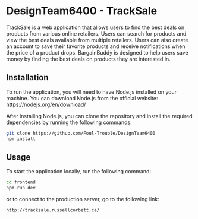 # DesignTeam6400 - TrackSale

TrackSale is a web application that allows users to find the best deals on products from various online retailers. Users can search for products and view the best deals available from multiple retailers. Users can also create an account to save their favorite products and receive notifications when the price of a product drops. BargainBuddy is designed to help users save money by finding the best deals on products they are interested in.

## Installation

To run the application, you will need to have Node.js installed on your machine. You can download Node.js from the official website: https://nodejs.org/en/download/

After installing Node.js, you can clone the repository and install the required dependencies by running the following commands:

```bash
git clone https://github.com/Foul-Trouble/DesignTeam6400
npm install
```

## Usage

To start the application locally, run the following command:

```bash
cd frontend
npm run dev
```

or to connect to the production server, go to the following link:

```bash
http://tracksale.russellcorbett.ca/
```
